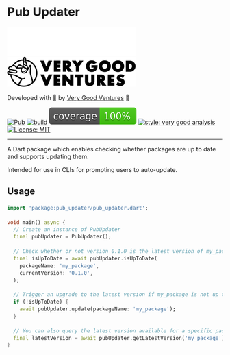 # Pub Updater

[![Very Good Ventures][logo_white]][very_good_ventures_link_dark]
[![Very Good Ventures][logo_black]][very_good_ventures_link_light]

Developed with 💙 by [Very Good Ventures][very_good_ventures_link] 🦄

[![Pub][pub_badge]][pub_link]
[![build][ci_badge]][ci_link]
[![coverage][coverage_badge]][ci_link]
[![style: very good analysis][very_good_analysis_badge]][very_good_analysis_link]
[![License: MIT][license_badge]][license_link]

---

A Dart package which enables checking whether packages are up to date and supports updating them.

Intended for use in CLIs for prompting users to auto-update.

## Usage

```dart
import 'package:pub_updater/pub_updater.dart';

void main() async {
  // Create an instance of PubUpdater
  final pubUpdater = PubUpdater();

  // Check whether or not version 0.1.0 is the latest version of my_package
  final isUpToDate = await pubUpdater.isUpToDate(
    packageName: 'my_package',
    currentVersion: '0.1.0',
  );

  // Trigger an upgrade to the latest version if my_package is not up to date
  if (!isUpToDate) {
    await pubUpdater.update(packageName: 'my_package');
  }

  // You can also query the latest version available for a specific package.
  final latestVersion = await pubUpdater.getLatestVersion('my_package');
}
```

[ci_badge]: https://github.com/VeryGoodOpenSource/pub_updater/actions/workflows/pub_updater.yaml/badge.svg?branch=main
[ci_link]: https://github.com/VeryGoodOpenSource/pub_updater/actions/workflows
[coverage_badge]: https://raw.githubusercontent.com/VeryGoodOpenSource/pub_updater/main/coverage_badge.svg
[logo_black]: https://raw.githubusercontent.com/VeryGoodOpenSource/pub_updater/main/assets/vgv_logo_black.png#gh-light-mode-only
[logo_white]: https://raw.githubusercontent.com/VeryGoodOpenSource/pub_updater/main/assets/vgv_logo_white.png#gh-dark-mode-only
[license_badge]: https://img.shields.io/badge/license-MIT-blue.svg
[license_link]: https://opensource.org/licenses/MIT
[pub_badge]: https://img.shields.io/pub/v/pub_updater.svg
[pub_link]: https://pub.dev/packages/pub_updater
[very_good_analysis_badge]: https://img.shields.io/badge/style-very_good_analysis-B22C89.svg
[very_good_analysis_link]: https://pub.dev/packages/very_good_analysis
[very_good_ventures_link]: https://verygood.ventures
[very_good_ventures_link_dark]: https://verygood.ventures#gh-dark-mode-only
[very_good_ventures_link_light]: https://verygood.ventures#gh-light-mode-only
